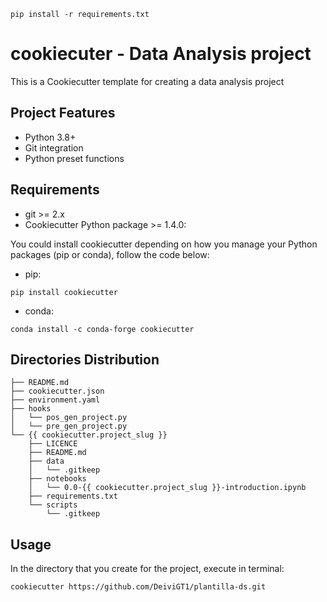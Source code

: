 ```
pip install -r requirements.txt
```


# cookiecuter - Data Analysis project 

This is a Cookiecutter template for creating a data analysis project 
## Project Features
- Python 3.8+
- Git integration
- Python preset functions

## Requirements
- git >= 2.x
- Cookiecutter Python package >= 1.4.0: 

You could install cookiecutter depending on how you manage your Python packages (pip or conda), follow the code below:

- pip:  

```
pip install cookiecutter
```

- conda: 

```
conda install -c conda-forge cookiecutter
```

## Directories Distribution
```
├── README.md
├── cookiecutter.json
├── environment.yaml
├── hooks
│   └── pos_gen_project.py
│   └── pre_gen_project.py
└── {{ cookiecutter.project_slug }}
    ├── LICENCE
    ├── README.md
    ├── data
    │   └── .gitkeep
    ├── notebooks
    │   └── 0.0-{{ cookiecutter.project_slug }}-introduction.ipynb
    ├── requirements.txt
    └── scripts
        └── .gitkeep
```

## Usage
In the directory that you create for the project, execute in terminal:

```
cookiecutter https://github.com/DeiviGT1/plantilla-ds.git
```